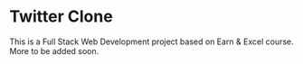 <h1>Twitter Clone</h1>
<p>This is a Full Stack Web Development project based on Earn & Excel course. More to be added soon.
</p>
